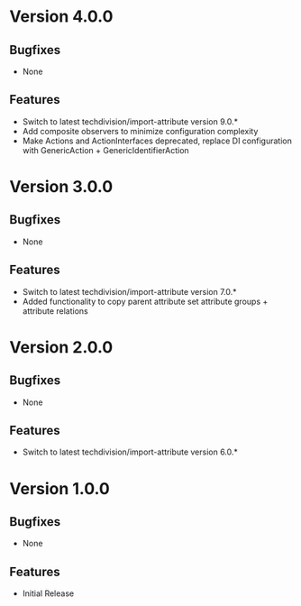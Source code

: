 # Version 4.0.0

## Bugfixes

* None

## Features

* Switch to latest techdivision/import-attribute version 9.0.*
* Add composite observers to minimize configuration complexity
* Make Actions and ActionInterfaces deprecated, replace DI configuration with GenericAction + GenericIdentifierAction

# Version 3.0.0

## Bugfixes

* None

## Features

* Switch to latest techdivision/import-attribute version 7.0.*
* Added functionality to copy parent attribute set attribute groups + attribute relations

# Version 2.0.0

## Bugfixes

* None

## Features

* Switch to latest techdivision/import-attribute version 6.0.*

# Version 1.0.0

## Bugfixes

* None

## Features

* Initial Release